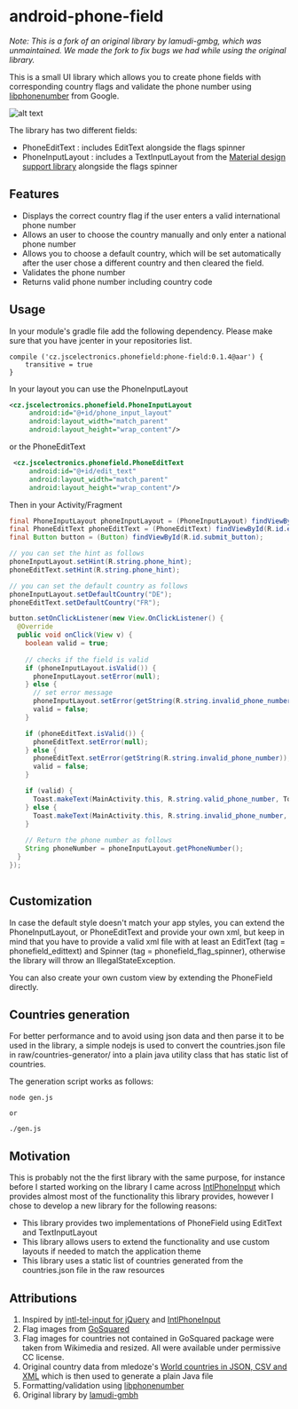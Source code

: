 android-phone-field
===================

*Note: This is a fork of an original library by lamudi-gmbg, which was unmaintained. We made the fork to fix bugs we had while using the original library.*

This is a small UI library which allows you to create phone fields with corresponding country flags and validate the phone number using [libphonenumber](https://github.com/googlei18n/libphonenumber) from Google.

![alt text]( https://raw.githubusercontent.com/JSC-electronics/android-phone-field/master/raw/phone-field.gif "Sample App")

The library has two different fields:

 * PhoneEditText : includes EditText alongside the flags spinner
 * PhoneInputLayout : includes a TextInputLayout from the [Material design support library](https://material.io/develop/) alongside the flags spinner 
 
## Features
 
 * Displays the correct country flag if the user enters a valid international phone number
 * Allows an user to choose the country manually and only enter a national phone number
 * Allows you to choose a default country, which will be set automatically after the user chose a different country and then cleared the field.
 * Validates the phone number 
 * Returns valid phone number including country code
 
## Usage

In your module's gradle file add the following dependency. Please make sure that you have jcenter in your repositories list.

```
compile ('cz.jscelectronics.phonefield:phone-field:0.1.4@aar') {
    transitive = true
}
```

 In your layout you can use the PhoneInputLayout 
 
```xml
<cz.jscelectronics.phonefield.PhoneInputLayout
     android:id="@+id/phone_input_layout"
     android:layout_width="match_parent"
     android:layout_height="wrap_content"/>
```
 
 or the PhoneEditText
 
```xml
 <cz.jscelectronics.phonefield.PhoneEditText
     android:id="@+id/edit_text"
     android:layout_width="match_parent"
     android:layout_height="wrap_content"/>
```

Then in your Activity/Fragment

 
```java 
final PhoneInputLayout phoneInputLayout = (PhoneInputLayout) findViewById(R.id.phone_input_layout);
final PhoneEditText phoneEditText = (PhoneEditText) findViewById(R.id.edit_text);
final Button button = (Button) findViewById(R.id.submit_button);

// you can set the hint as follows
phoneInputLayout.setHint(R.string.phone_hint);
phoneEditText.setHint(R.string.phone_hint);

// you can set the default country as follows
phoneInputLayout.setDefaultCountry("DE");
phoneEditText.setDefaultCountry("FR");

button.setOnClickListener(new View.OnClickListener() {
  @Override
  public void onClick(View v) {
    boolean valid = true;
    
    // checks if the field is valid 
    if (phoneInputLayout.isValid()) {
      phoneInputLayout.setError(null);
    } else {
      // set error message
      phoneInputLayout.setError(getString(R.string.invalid_phone_number));
      valid = false;
    }

    if (phoneEditText.isValid()) {
      phoneEditText.setError(null);
    } else {
      phoneEditText.setError(getString(R.string.invalid_phone_number));
      valid = false;
    }

    if (valid) {
      Toast.makeText(MainActivity.this, R.string.valid_phone_number, Toast.LENGTH_LONG).show();
    } else {
      Toast.makeText(MainActivity.this, R.string.invalid_phone_number, Toast.LENGTH_LONG).show();
    }
    
    // Return the phone number as follows
    String phoneNumber = phoneInputLayout.getPhoneNumber();
  }
});
 
```

## Customization

In case the default style doesn't match your app styles, you can extend the PhoneInputLayout, or PhoneEditText and provide your own xml, but keep in mind that you have to provide a valid xml file with at least an EditText (tag = phonefield_edittext) and Spinner (tag = phonefield_flag_spinner), otherwise the library will throw an IllegalStateException.

You can also create your own custom view by extending the PhoneField directly. 

## Countries generation
For better performance and to avoid using json data and then parse it to be used in the library, a simple nodejs is used to convert the countries.json file in raw/countries-generator/ into a plain java utility class that has static list of countries.

The generation script works as follows:
```
node gen.js

or

./gen.js
```

## Motivation
This is probably not the the first library with the same purpose, for instance before I started working on the library I came across [IntlPhoneInput](https://github.com/Rimoto/IntlPhoneInput) which provides almost most of the functionality this library provides, however I chose to develop a new library for the following reasons: 
 
 * This library provides two implementations of PhoneField using EditText and TextInputLayout
 * This library allows users to extend the functionality and use custom layouts if needed to match the application theme
 * This library uses a static list of countries generated from the countries.json file in the raw resources 

## Attributions  

 1. Inspired by [intl-tel-input for jQuery](https://github.com/jackocnr/intl-tel-input) and [IntlPhoneInput](https://github.com/Rimoto/IntlPhoneInput)
 2. Flag images from [GoSquared](https://www.gosquared.com/resources/flag-icons/)
 3. Flag images for countries not contained in GoSquared package were taken from Wikimedia and resized. All were available under permissive CC license.
 4. Original country data from mledoze's [World countries in JSON, CSV and XML](https://github.com/mledoze/countries) which is then used to generate a plain Java file
 5. Formatting/validation using [libphonenumber](https://github.com/googlei18n/libphonenumber)
 6. Original library by [lamudi-gmbh](https://github.com/lamudi-gmbh/android-phone-field)
